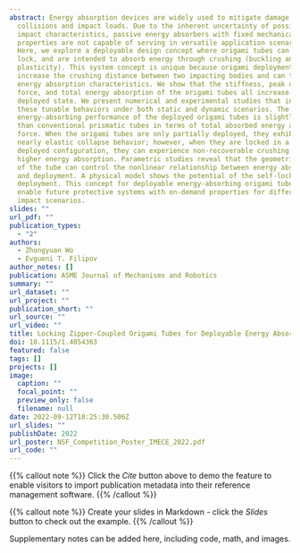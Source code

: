 ```yaml
---
abstract: Energy absorption devices are widely used to mitigate damage from
  collisions and impact loads. Due to the inherent uncertainty of possible
  impact characteristics, passive energy absorbers with fixed mechanical
  properties are not capable of serving in versatile application scenarios.
  Here, we explore a deployable design concept where origami tubes can extend,
  lock, and are intended to absorb energy through crushing (buckling and
  plasticity). This system concept is unique because origami deployment can
  increase the crushing distance between two impacting bodies and can tune the
  energy absorption characteristics. We show that the stiffness, peak crushing
  force, and total energy absorption of the origami tubes all increase with the
  deployed state. We present numerical and experimental studies that investigate
  these tunable behaviors under both static and dynamic scenarios. The
  energy-absorbing performance of the deployed origami tubes is slightly better
  than conventional prismatic tubes in terms of total absorbed energy and peak
  force. When the origami tubes are only partially deployed, they exhibit a
  nearly elastic collapse behavior; however, when they are locked in a more
  deployed configuration, they can experience non-recoverable crushing with
  higher energy absorption. Parametric studies reveal that the geometric design
  of the tube can control the nonlinear relationship between energy absorption
  and deployment. A physical model shows the potential of the self-locking after
  deployment. This concept for deployable energy-absorbing origami tubes can
  enable future protective systems with on-demand properties for different
  impact scenarios.
slides: ""
url_pdf: ""
publication_types:
  - "2"
authors:
  - Zhongyuan Wo
  - Evgueni T. Filipov
author_notes: []
publication: ASME Journal of Mechanisms and Robotics
summary: ""
url_dataset: ""
url_project: ""
publication_short: ""
url_source: ""
url_video: ""
title: Locking Zipper-Coupled Origami Tubes for Deployable Energy Absorption
doi: 10.1115/1.4054363
featured: false
tags: []
projects: []
image:
  caption: ""
  focal_point: ""
  preview_only: false
  filename: null
date: 2022-09-12T18:25:30.506Z
url_slides: ""
publishDate: 2022
url_poster: NSF_Competition_Poster_IMECE_2022.pdf
url_code: ""
---
```

{{% callout note %}}
Click the *Cite* button above to demo the feature to enable visitors to import publication metadata into their reference management software.
{{% /callout %}}

{{% callout note %}}
Create your slides in Markdown - click the *Slides* button to check out the example.
{{% /callout %}}

Supplementary notes can be added here, including code, math, and images.